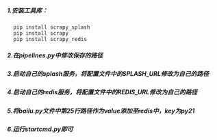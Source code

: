 ##### 1.安装工具库：

```
  pip install scrapy_splash
  pip install scrapy
  pip install scrapy_redis
```

##### 2.在pipelines.py中修改保存的路径

##### 3.启动自己的splash服务，将配置文件中的SPLASH_URL修改为自己的路径

##### 4.启动自己的redis服务，将配置文件中的REDIS_URL修改为自己的路径

##### 5.将bailu.py文件中第25行路径作为value添加至redis中，key为py21

##### 6.运行startcmd.py即可

